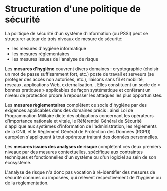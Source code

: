# Structuration d'une politique de sécurité

La politique de sécurité d'un système d'information \(ou PSSI\) peut se structurer autour de trois niveaux de mesure de sécurité:

* les mesures d'hygiène informatique
* les mesures règlementaires
* les mesures issues de l'analyse de risque

Les **mesures d'hygiène** couvrent divers domaines : cryptographie \(choisir un mot de passe suffisamment fort, etc.\) poste de travail et serveurs \(se protéger des accès non autorisés, etc.\), liaisons sans fil et mobilité, réseaux, applications Web, externalisation... Elles constituent un socle de « bonnes pratiques » applicables de façon systématique et conférant un niveau de protection propre à repousser les attaques les plus opportunistes.

Les **mesures règlementaires** complètent ce socle d'hygiène par des exigences applicables dans des domaines précis : ainsi Loi de Programmation Militaire dicte des obligations concernant les opérateurs d'importance nationale et vitale, le Référentiel Général de Sécurité s'applique aux systèmes d'information de l'administration, les règlements de la CNIL et le Règlement Général de Protection des Données \(RGPD\) européen s'appliquent à tout opérateur traitant des données personnelles.

Les **mesures issues des analyses de risque** complètent ces deux premiers niveaux par des mesures contextuelles, spécifique aux contraintes techniques et fonctionnelles d'un système ou d'un logiciel au sein de son écosystème.

L'analyse de risque n'a donc pas vocation à ré-identifier des mesures de sécurité connues ou imposées, qui relèvent respectivement de l'hygiène ou de la règlementation.


